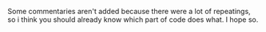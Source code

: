 Some commentaries aren't added because there were a lot of repeatings, so i think you should already know which part of code does what. I hope so.
